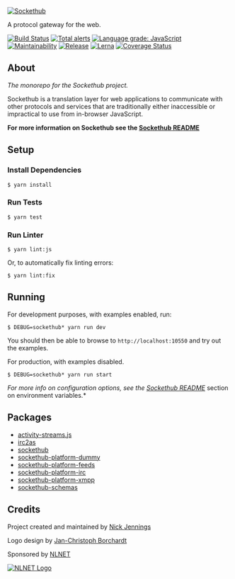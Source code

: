 [![Sockethub](http://sockethub.org/res/img/sockethub-logo.svg)](http://sockethub.org)

A protocol gateway for the web.

[![Build Status](https://www.travis-ci.com/sockethub/sockethub.svg?branch=master)](https://travis-ci.com/sockethub/sockethub)
[![Total alerts](https://img.shields.io/lgtm/alerts/g/sockethub/sockethub.svg?logo=lgtm&logoWidth=18)](https://lgtm.com/projects/g/sockethub/sockethub/alerts/)
[![Language grade: JavaScript](https://img.shields.io/lgtm/grade/javascript/g/sockethub/sockethub.svg?logo=lgtm&logoWidth=18)](https://lgtm.com/projects/g/sockethub/sockethub/context:javascript)
[![Maintainability](https://api.codeclimate.com/v1/badges/95912fc801271faf44f6/maintainability)](https://codeclimate.com/github/sockethub/sockethub/maintainability)
[![Release](https://img.shields.io/npm/v/sockethub.svg?style=flat)](https://github.com/sockethub/sockethub/releases)
[![Lerna](https://img.shields.io/badge/maintained%20with-lerna-cc00ff.svg)](https://lerna.js.org/)
[![Coverage Status](https://coveralls.io/repos/github/sockethub/sockethub/badge.svg?branch=master)](https://coveralls.io/github/sockethub/sockethub?branch=master)

## About

*The monorepo for the Sockethub project.*

Sockethub is a translation layer for web applications to communicate with other protocols and services that are traditionally either inaccessible or impractical to use from in-browser JavaScript.

**For more information on Sockethub see the [Sockethub README](packages/sockethub/README.md)**

## Setup

### Install Dependencies

```$ yarn install```

### Run Tests

```$ yarn test```

### Run Linter

```$ yarn lint:js```

Or, to automatically fix linting errors:

```$ yarn lint:fix```

## Running

For development purposes, with examples enabled, run:

`$ DEBUG=sockethub* yarn run dev`

You should then be able to browse to `http://localhost:10550` and try out the examples.

For production, with examples disabled.

`$ DEBUG=sockethub* yarn run start`

*For more info on configuration options, see the [Sockethub README](packages/sockethub/README.md#environment-variables)* section on environment variables.*

## Packages

* [activity-streams.js](packages/activity-streams.js)
* [irc2as](packages/irc2as)
* [sockethub](packages/sockethub)
* [sockethub-platform-dummy](packages/sockethub-platform-dummy)
* [sockethub-platform-feeds](packages/sockethub-platform-feeds)
* [sockethub-platform-irc](packages/sockethub-platform-irc)
* [sockethub-platform-xmpp](packages/sockethub-platform-xmpp)
* [sockethub-schemas](packages/sockethub-schemas)

## Credits

Project created and maintained by [Nick Jennings](http://github.com/silverbucket)

Logo design by [Jan-Christoph Borchardt](http://jancborchardt.net)

Sponsored by [NLNET](http://nlnet.nl)

[![NLNET Logo](http://sockethub.org/res/img/nlnet-logo.svg)](http://nlnet.nl)

